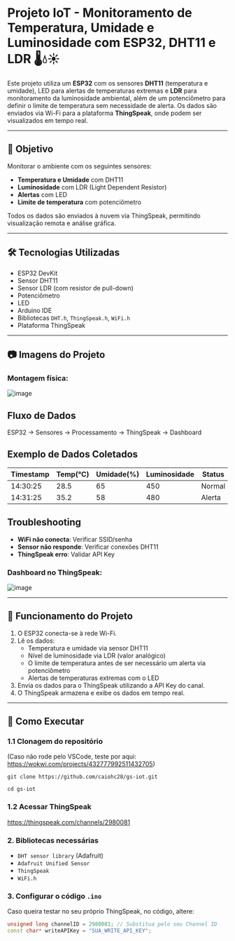 # Projeto IoT - Monitoramento de Temperatura, Umidade e Luminosidade com ESP32, DHT11 e LDR 🌡️💧☀️

Este projeto utiliza um **ESP32** com os sensores **DHT11** (temperatura e umidade), LED para alertas de temperaturas extremas e **LDR** para monitoramento da luminosidade ambiental, além de um potenciômetro para definir o limite de temperatura sem necessidade de alerta. Os dados são enviados via Wi-Fi para a plataforma **ThingSpeak**, onde podem ser visualizados em tempo real.

---

## 🚀 Objetivo

Monitorar o ambiente com os seguintes sensores:
- **Temperatura e Umidade** com DHT11
- **Luminosidade** com LDR (Light Dependent Resistor)
- **Alertas** com LED
- **Limite de temperatura** com potenciômetro
  
Todos os dados são enviados à nuvem via ThingSpeak, permitindo visualização remota e análise gráfica.

---

## 🛠️ Tecnologias Utilizadas

- ESP32 DevKit
- Sensor DHT11
- Sensor LDR (com resistor de pull-down)
- Potenciômetro
- LED
- Arduino IDE
- Bibliotecas `DHT.h`, `ThingSpeak.h`, `WiFi.h`
- Plataforma ThingSpeak

---

## 📷 Imagens do Projeto

### Montagem física:
![image](https://github.com/user-attachments/assets/bb7f3ead-b214-4766-84c3-8d05875de7d8)

## Fluxo de Dados
ESP32 → Sensores → Processamento → ThingSpeak → Dashboard

## Exemplo de Dados Coletados
| Timestamp | Temp(°C) | Umidade(%) | Luminosidade | Status |
|-----------|----------|------------|--------------|---------|
| 14:30:25  | 28.5     | 65         | 450          | Normal  |
| 14:31:25  | 35.2     | 58         | 480          | Alerta  |

## Troubleshooting
- **WiFi não conecta**: Verificar SSID/senha
- **Sensor não responde**: Verificar conexões DHT11
- **ThingSpeak erro**: Validar API Key


### Dashboard no ThingSpeak:
![image](https://github.com/user-attachments/assets/6c66d260-83c2-4517-b3dc-592efb64537c)




---

## 🧠 Funcionamento do Projeto

1. O ESP32 conecta-se à rede Wi-Fi.
2. Lê os dados:
   - Temperatura e umidade via sensor DHT11
   - Nível de luminosidade via LDR (valor analógico)
   - O limite de temperatura antes de ser necessário um alerta via potenciômetro
   - Alertas de temperaturas extremas com o LED
3. Envia os dados para o ThingSpeak utilizando a API Key do canal.
4. O ThingSpeak armazena e exibe os dados em tempo real.

---

## 🧪 Como Executar

### 1.1 Clonagem do repositório 
(Caso não rode pelo VSCode, teste por aqui: https://wokwi.com/projects/432777992511432705)

``
git clone https://github.com/caiohc28/gs-iot.git
``

``
cd gs-iot
``

### 1.2 Acessar ThingSpeak

https://thingspeak.com/channels/2980081




### 2. Bibliotecas necessárias

- `DHT sensor library` (Adafruit)
- `Adafruit Unified Sensor`
- `ThingSpeak`
- `WiFi.h`


### 3. Configurar o código `.ino`

Caso queira testar no seu próprio ThingSpeak, no código, altere:

```cpp
unsigned long channelID = 2980081; // Substitua pelo seu Channel ID
const char* writeAPIKey = "SUA_WRITE_API_KEY";
